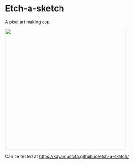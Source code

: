 # Etch-a-sketch
A pixel art making app.

<img src="https://user-images.githubusercontent.com/67211558/161391973-6a1197ab-51c5-4cc0-9e38-5aabefe951d7.png" width="400" height="400">

Can be tested at https://kayamustafa.github.io/etch-a-sketch/
